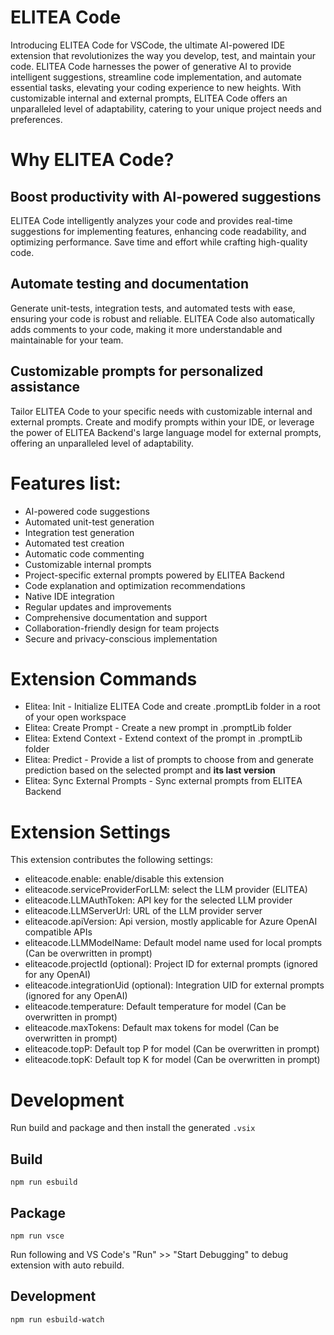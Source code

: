 # ELITEA Code


Introducing ELITEA Code for VSCode, the ultimate AI-powered IDE extension that revolutionizes the way you develop, test, and maintain your code. ELITEA Code harnesses the power of generative AI to provide intelligent suggestions, streamline code implementation, and automate essential tasks, elevating your coding experience to new heights. With customizable internal and external prompts, ELITEA Code offers an unparalleled level of adaptability, catering to your unique project needs and preferences.

# Why ELITEA Code?

## Boost productivity with AI-powered suggestions

ELITEA Code intelligently analyzes your code and provides real-time suggestions for implementing features, enhancing code readability, and optimizing performance. Save time and effort while crafting high-quality code.

## Automate testing and documentation

Generate unit-tests, integration tests, and automated tests with ease, ensuring your code is robust and reliable. ELITEA Code also automatically adds comments to your code, making it more understandable and maintainable for your team.

## Customizable prompts for personalized assistance

Tailor ELITEA Code to your specific needs with customizable internal and external prompts. Create and modify prompts within your IDE, or leverage the power of ELITEA Backend's large language model for external prompts, offering an unparalleled level of adaptability.


# Features list:

- AI-powered code suggestions
- Automated unit-test generation
- Integration test generation
- Automated test creation
- Automatic code commenting
- Customizable internal prompts
- Project-specific external prompts powered by ELITEA Backend
- Code explanation and optimization recommendations
- Native IDE integration
- Regular updates and improvements
- Comprehensive documentation and support
- Collaboration-friendly design for team projects
- Secure and privacy-conscious implementation

# Extension Commands
- Elitea: Init - Initialize ELITEA Code and create .promptLib folder in a root of your open workspace
- Elitea: Create Prompt - Create a new prompt in .promptLib folder
- Elitea: Extend Context - Extend context of the prompt in .promptLib folder
- Elitea: Predict - Provide a list of prompts to choose from and generate prediction based on the selected prompt and **its last version**
- Elitea: Sync External Prompts - Sync external prompts from ELITEA Backend

# Extension Settings

This extension contributes the following settings:
- eliteacode.enable: enable/disable this extension
- eliteacode.serviceProviderForLLM: select the LLM provider (ELITEA)
- eliteacode.LLMAuthToken: API key for the selected LLM provider
- eliteacode.LLMServerUrl: URL of the LLM provider server
- eliteacode.apiVersion: Api version, mostly applicable for Azure OpenAI compatible APIs
- eliteacode.LLMModelName: Default model name used for local prompts (Can be overwritten in prompt)
- eliteacode.projectId (optional): Project ID for external prompts (ignored for any OpenAI)
- eliteacode.integrationUid (optional): Integration UID for external prompts (ignored for any OpenAI)
- eliteacode.temperature: Default temperature for model (Can be overwritten in prompt)
- eliteacode.maxTokens: Default max tokens for model (Can be overwritten in prompt)
- eliteacode.topP: Default top P for model (Can be overwritten in prompt)
- eliteacode.topK: Default top K for model (Can be overwritten in prompt)


# Development

Run build and package and then install the generated `.vsix` 

## Build

`npm run esbuild`

## Package

`npm run vsce`

Run following and VS Code's "Run" >> "Start Debugging" to debug extension with auto rebuild.

## Development

`npm run esbuild-watch`


